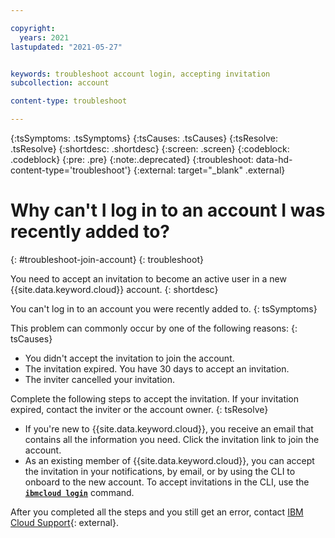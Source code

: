 ```yaml
---

copyright:
  years: 2021
lastupdated: "2021-05-27"


keywords: troubleshoot account login, accepting invitation
subcollection: account

content-type: troubleshoot

---
```


{:tsSymptoms: .tsSymptoms}
{:tsCauses: .tsCauses}
{:tsResolve: .tsResolve}
{:shortdesc: .shortdesc}
{:screen: .screen}
{:codeblock: .codeblock}
{:pre: .pre}
{:note:.deprecated}
{:troubleshoot: data-hd-content-type='troubleshoot'}
{:external: target="_blank" .external}

# Why can't I log in to an account I was recently added to?
{: #troubleshoot-join-account}
{: troubleshoot}

You need to accept an invitation to become an active user in a new {{site.data.keyword.cloud}} account.
{: shortdesc}

You can't log in to an account you were recently added to.
{: tsSymptoms}

This problem can commonly occur by one of the following reasons:
{: tsCauses}
* You didn't accept the invitation to join the account.
* The invitation expired. You have 30 days to accept an invitation.
* The inviter cancelled your invitation.

Complete the following steps to accept the invitation. If your invitation expired, contact the inviter or the account owner. 
{: tsResolve}
* If you're new to {{site.data.keyword.cloud}}, you receive an email that contains all the information you need. Click the invitation link to join the account.
* As an existing member of {{site.data.keyword.cloud}}, you can accept the invitation in your notifications, by email, or by using the CLI to onboard to the new account. To accept invitations in the CLI, use the [**`ibmcloud login`**](/docs/cli?topic=cli-ibmcloud_cli#accept-invitation-to-join-a-new-account-) command.

After you completed all the steps and you still get an error, contact [IBM Cloud Support](https://test.cloud.ibm.com/unifiedsupport/supportcenter){: external}.
